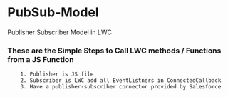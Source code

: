 # PubSub-Model
Publisher Subscriber Model in LWC

### These are the Simple Steps to Call LWC methods / Functions from a JS Function

```
    1. Publisher is JS file
    2. Subscriber is LWC add all EventListners in ConnectedCallback
    3. Have a publisher-subscriber connector provided by Salesforce 
```